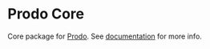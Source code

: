 # Prodo Core

Core package for [Prodo](https://prodo.dev). See
[documentation](https://prodo-docs.web.app) for more info.

